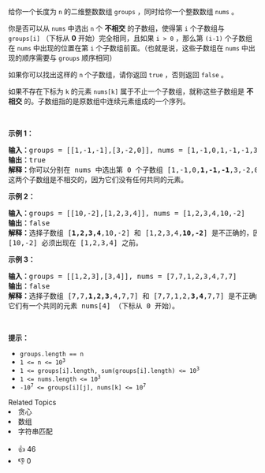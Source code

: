 <p>给你一个长度为 <code>n</code>&nbsp;的二维整数数组&nbsp;<code>groups</code>&nbsp;，同时给你一个整数数组&nbsp;<code>nums</code>&nbsp;。</p>

<p>你是否可以从 <code>nums</code>&nbsp;中选出 <code>n</code>&nbsp;个 <strong>不相交</strong> 的子数组，使得第 <code>i</code>&nbsp;个子数组与 <code>groups[i]</code>&nbsp;（下标从 <strong>0</strong>&nbsp;开始）完全相同，且如果&nbsp;<code>i &gt; 0</code>&nbsp;，那么第&nbsp;<code>(i-1)</code>&nbsp;个子数组在 <code>nums</code>&nbsp;中出现的位置在第 <code>i</code>&nbsp;个子数组前面。（也就是说，这些子数组在 <code>nums</code>&nbsp;中出现的顺序需要与 <code>groups</code> 顺序相同）</p>

<p>如果你可以找出这样的 <code>n</code> 个子数组，请你返回&nbsp;<code>true</code> ，否则返回&nbsp;<code>false</code>&nbsp;。</p>

<p>如果不存在下标为 <code>k</code>&nbsp;的元素 <code>nums[k]</code>&nbsp;属于不止一个子数组，就称这些子数组是 <strong>不相交</strong> 的。子数组指的是原数组中连续元素组成的一个序列。</p>

<p>&nbsp;</p>

<p><strong>示例 1：</strong></p>

<pre>
<b>输入：</b>groups = [[1,-1,-1],[3,-2,0]], nums = [1,-1,0,1,-1,-1,3,-2,0]
<b>输出：</b>true
<b>解释：</b>你可以分别在 nums 中选出第 0 个子数组 [1,-1,0,<strong>1,</strong><strong>-1,</strong><strong>-1</strong>,3,-2,0] 和第 1 个子数组 [1,-1,0,1,-1,-1,<strong>3,</strong><strong>-2,0</strong>] 。
这两个子数组是不相交的，因为它们没有任何共同的元素。
</pre>

<p><strong>示例 2：</strong></p>

<pre>
<b>输入：</b>groups = [[10,-2],[1,2,3,4]], nums = [1,2,3,4,10,-2]
<b>输出：</b>false
<strong>解释：</strong>选择子数组 [<strong>1,2,3,4</strong>,10,-2] 和 [1,2,3,4,<strong>10,-2</strong>] 是不正确的，因为它们出现的顺序与 groups 中顺序不同。
[10,-2] 必须出现在 [1,2,3,4] 之前。
</pre>

<p><strong>示例 3：</strong></p>

<pre>
<b>输入：</b>groups = [[1,2,3],[3,4]], nums = [7,7,1,2,3,4,7,7]
<b>输出：</b>false
<strong>解释：</strong>选择子数组 [7,7,<strong>1,2,3</strong>,4,7,7] 和 [7,7,1,2,<strong>3,4</strong>,7,7] 是不正确的，因为它们不是不相交子数组。
它们有一个共同的元素 nums[4] （下标从 0 开始）。
</pre>

<p>&nbsp;</p>

<p><strong>提示：</strong></p>

<ul> 
 <li><code>groups.length == n</code></li> 
 <li><code>1 &lt;= n &lt;= 10<sup>3</sup></code></li> 
 <li><code>1 &lt;= groups[i].length, sum(groups[i].length) &lt;= 10<sup><span style="">3</span></sup></code></li> 
 <li><code>1 &lt;= nums.length &lt;= 10<sup>3</sup></code></li> 
 <li><code>-10<sup>7</sup> &lt;= groups[i][j], nums[k] &lt;= 10<sup>7</sup></code></li> 
</ul>

<div><div>Related Topics</div><div><li>贪心</li><li>数组</li><li>字符串匹配</li></div></div><br><div><li>👍 46</li><li>👎 0</li></div>